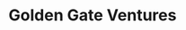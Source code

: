 ---
layout: firm_page
title: "Golden Gate Ventures"
id: "goldengate.vc"
permalink: "/goldengateventuresgoldengate.vc/"
website: "https://goldengate.vc"
offices: "Singapore (Singapore), Jakarta (Indonesia), Ho Chi Minh City (Vietnam)"
investment_stages: "Pre-Seed, Seed, Series A"
portfolio_companies: "Lifepack, Tititada, Finku, Locofy, NextPay, Vui, Staffinc, Paper.id, Obviously.AI, Klinik Pintar, Homage, twoplus, Flowaccount, Multiplier, Cho Tot, Ninjavan, Zuzu, Fazz, Xendit, Stripe, Skelterlabs, Rukita, Moneysmart, Loship, KooBits, Fuse, Funding Societies, Coda, Cinnamon, Chilibeli, Carro, Carousell, BukuWarung, Alodokter, Hijra, KinderCastle, Arkadiah, Bootloader, 99.co, Nurture, Appota, Find Ai, Perx, Finverse, Gojek, AngelList, GoPlay, Mio, Exponent, Fynd, Lomotif, DanteHQ, Inspigo, Visapp, Tajir, Laku6, Ruma, Opn, Hipvan, MyMusicTaste, Shohoz, GoQuo, Redmart, Teman Jalan, Semantics3, Tradegecko, BaoKim, Noonswoon, Stamp, SpeQtral, Printerous, Popapp, SPOT News, Orami, Grana, ServisHero, Claimdi, Dashboard.io, Wifi Chua, LawCanvas, PowerCore, Waygo, Ayannah, Hubba, Lenddo, Indotrading, Piggipo, Vault Dragon, Nitrous.io, Indoproc"
portfolio_link: "https://www.goldengate.vc/portfolio"
investment_markets: "Fintech, SaaS, B2B, Edtech, ClimateTech, Healthtech, Marketplaces, E-commerce, Logistics, AI, Entertainment"
founded_year: "2011"
description: "Golden Gate Ventures is a SouthEast Asian venture capital firm founded in 2011 that brings together knowledge and experience from Silicon Valley with passion and ambition for Southeast Asia. For over a decade we've proudly backed some of the region's most audacious founders and had the privilege of being part of Southeast Asia’s incredible growth story. Headquartered in Singapore with offices in Indonesia and Vietnam We’ve launched 4 funds, have US$250M AUM, and invested in 70+ companies with 9 unicorns across our portfolio."
linkedin: "https://www.linkedin.com/company/goldengateventures/"
twitter: "https://twitter.com/goldengatevc"
instagram: "https://www.instagram.com/goldengatevc"
team_page: "https://www.goldengate.vc/team"
investor_type: "Venture Capital"
crunchbase: "https://www.crunchbase.com/organization/golden-gate-ventures"
pitchbook: ""

# SEO Optimization
meta_title: "Golden Gate Ventures - VC Firm - projectstartups.com"
meta_description: "Golden Gate Ventures, Golden Gate Ventures is a SouthEast Asian venture capital firm founded in 2011 that brings together knowledge and experience from Silicon Valley with ..."
meta_keywords: "Golden Gate Ventures, Fintech, SaaS, B2B, Edtech, ClimateTech, Healthtech, Marketplaces, E-commerce, Logistics, AI, Entertainment, VC firm, venture capital, startup investor, projectstartups.com"
canonical_url: "https://vc.projectstartups.com/goldengateventuresgoldengate.vc/"
---